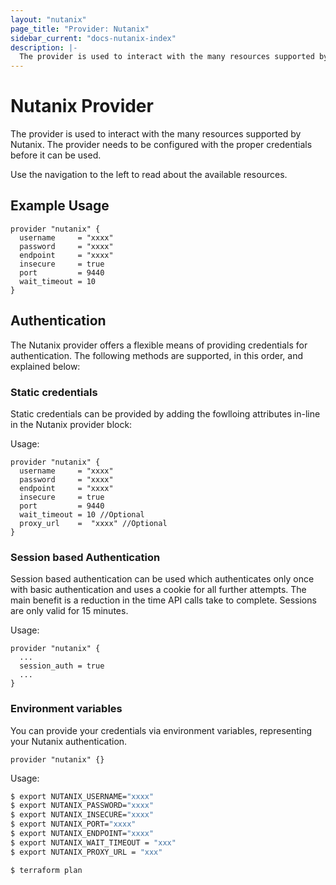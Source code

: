```yaml
---
layout: "nutanix"
page_title: "Provider: Nutanix"
sidebar_current: "docs-nutanix-index"
description: |-
  The provider is used to interact with the many resources supported by Nutanix. The provider needs to be configured with the proper credentials before it can be used.
---
```


# Nutanix Provider

The provider is used to interact with the
many resources supported by Nutanix. The provider needs to be configured
with the proper credentials before it can be used.

Use the navigation to the left to read about the available resources.

## Example Usage

```hcl
provider "nutanix" {
  username     = "xxxx"
  password     = "xxxx"
  endpoint     = "xxxx"
  insecure     = true
  port         = 9440
  wait_timeout = 10
}
```

## Authentication

The Nutanix provider offers a flexible means of providing credentials for
authentication. The following methods are supported, in this order, and
explained below:

### Static credentials

Static credentials can be provided by adding the fowlloing attributes in-line in the Nutanix provider block:

Usage:

```hcl
provider "nutanix" {
  username     = "xxxx"
  password     = "xxxx"
  endpoint     = "xxxx"
  insecure     = true
  port         = 9440
  wait_timeout = 10 //Optional
  proxy_url    =  "xxxx" //Optional
}
```

### Session based Authentication

Session based authentication can be used which authenticates only once with basic authentication and uses a cookie for all further attempts.
The main benefit is a reduction in the time API calls take to complete. Sessions are only valid for 15 minutes.

Usage:

```hcl
provider "nutanix" {
  ...
  session_auth = true
  ...
}
```

### Environment variables

You can provide your credentials via environment variables, representing your Nutanix
authentication.

```hcl
provider "nutanix" {}
```

Usage:

``` bash
$ export NUTANIX_USERNAME="xxxx"
$ export NUTANIX_PASSWORD="xxxx"
$ export NUTANIX_INSECURE="xxxx"
$ export NUTANIX_PORT="xxxx"
$ export NUTANIX_ENDPOINT="xxxx"
$ export NUTANIX_WAIT_TIMEOUT = "xxx"
$ export NUTANIX_PROXY_URL = "xxx"

$ terraform plan
```
